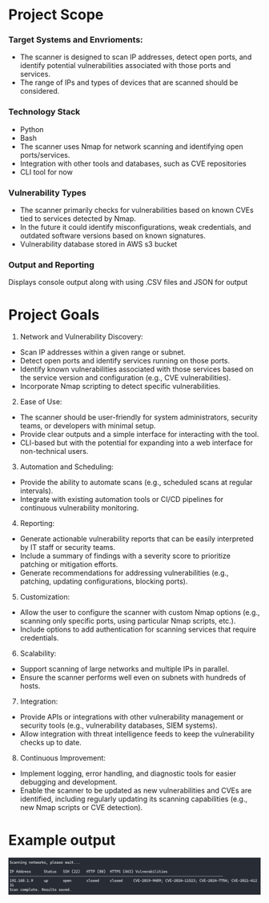 # Project Scope

### Target Systems and Envrioments: 

* The scanner is designed to scan IP addresses, detect open ports, and identify potential vulnerabilities associated with those ports and services. 
* The range of IPs and types of devices that are scanned should be considered. 

### Technology Stack

* Python 
* Bash
* The scanner uses Nmap for network scanning and identifying open ports/services. 
* Integration with other tools and databases, such as CVE repositories 
* CLI tool for now

### Vulnerability Types

* The scanner primarily checks for vulnerabilities based on known CVEs tied to services detected by Nmap. 
* In the future it could identify misconfigurations, weak credentials, and outdated software versions based on known signatures. 
* Vulnerability database stored in AWS s3 bucket

### Output and Reporting 

Displays console output along with using .CSV files and JSON for output 

# Project Goals

1. Network and Vulnerability Discovery:

* Scan IP addresses within a given range or subnet.
* Detect open ports and identify services running on those ports.
* Identify known vulnerabilities associated with those services based on the service version and configuration (e.g., CVE vulnerabilities).
* Incorporate Nmap scripting to detect specific vulnerabilities.

2. Ease of Use:

* The scanner should be user-friendly for system administrators, security teams, or developers with minimal setup.
* Provide clear outputs and a simple interface for interacting with the tool.
* CLI-based but with the potential for expanding into a web interface for non-technical users.

3. Automation and Scheduling:

* Provide the ability to automate scans (e.g., scheduled scans at regular intervals).
* Integrate with existing automation tools or CI/CD pipelines for continuous vulnerability monitoring.

4. Reporting:

* Generate actionable vulnerability reports that can be easily interpreted by IT staff or security teams.
* Include a summary of findings with a severity score to prioritize patching or mitigation efforts.
* Generate recommendations for addressing vulnerabilities (e.g., patching, updating configurations, blocking ports).

5. Customization:

* Allow the user to configure the scanner with custom Nmap options (e.g., scanning only specific ports, using particular Nmap scripts, etc.).
* Include options to add authentication for scanning services that require credentials.

6. Scalability:

* Support scanning of large networks and multiple IPs in parallel.
* Ensure the scanner performs well even on subnets with hundreds of hosts.

7. Integration:

* Provide APIs or integrations with other vulnerability management or security tools (e.g., vulnerability databases, SIEM systems).
* Allow integration with threat intelligence feeds to keep the vulnerability checks up to date.

8. Continuous Improvement:

* Implement logging, error handling, and diagnostic tools for easier debugging and development.
* Enable the scanner to be updated as new vulnerabilities and CVEs are identified, including regularly updating its scanning capabilities (e.g., new Nmap scripts or CVE detection).


# Example output 

<p align="center"><img src="https://github.com/nolimitcarter/ml-vuln-scanner/blob/main/assets/Screenshot-2025-03-11-001039.png" width="800px" length="700px"></p>
